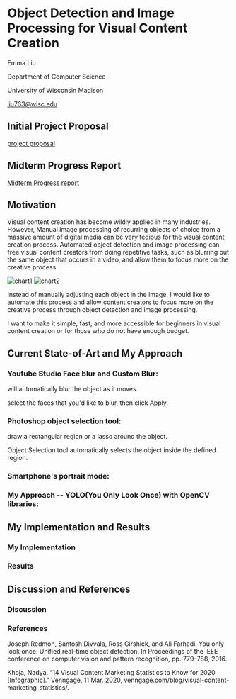 # Object Detection and Image Processing for Visual Content Creation

Emma Liu

Department of Computer Science

University of Wisconsin Madison 

liu763@wisc.edu


## Initial Project Proposal

[project proposal](https://yliuemma.github.io/CS639FALL20website/CS_639_Project_Proposal.pdf)

## Midterm Progress Report

[Midterm Progress report](https://yliuemma.github.io/CS639FALL20website/COMP_SCI_639_Midterm_Progress_Report.pdf)

## Motivation

Visual content creation has become wildly applied in many industries. 
However, Manual image processing of recurring objects of choice from a massive amount of digital media
can be very tedious for the visual content creation process. Automated object detection and image
processing can free visual content creators from doing repetitive tasks, such as blurring out the same
object that occurs in a video, and allow them to focus more on the creative process.


![chart1](https://s3.amazonaws.com/thumbnails.venngage.com/template/b93f660f-5460-40f6-9952-ff7d150dac21.png)
![chart2](https://venngage-wordpress.s3.amazonaws.com/uploads/2020/03/Visual-Content-Marketing-Statistics-4.png)

Instead of manually adjusting each object in the image, I would like to automate this process and allow content creators to focus more on the creative process through object detection and image processing.

I want to make it simple, fast, and more accessible for beginners in visual content creation or for those who do not have enough budget.

## Current State-of-Art and My Approach

### Youtube Studio Face blur and Custom Blur:

will automatically blur the object as it moves.

select the faces that you'd like to blur, then click Apply.

### Photoshop object selection tool:

draw a rectangular region or a lasso around the object.

Object Selection tool automatically selects the object inside the defined region. 

### Smartphone's portrait mode:

### My Approach -- YOLO(You Only Look Once) with OpenCV libraries:

## My Implementation and Results

### My Implementation

### Results

## Discussion and References

### Discussion

### References

Joseph Redmon, Santosh Divvala, Ross Girshick, and Ali Farhadi. You only look once: Unified,real-time object detection. In Proceedings of the IEEE conference on computer vision and pattern recognition, pp. 779–788, 2016.

Khoja, Nadya. “14 Visual Content Marketing Statistics to Know for 2020 [Infographic].” Venngage, 11 Mar. 2020, venngage.com/blog/visual-content-marketing-statistics/.

